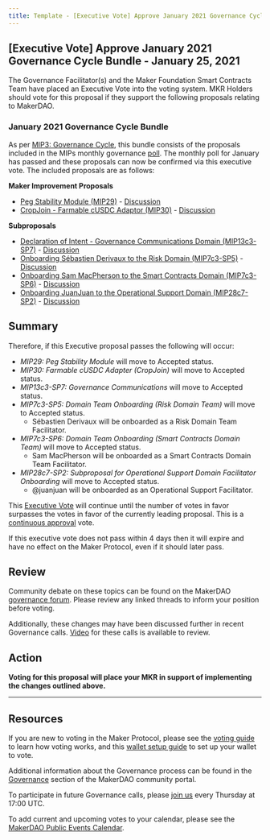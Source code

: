 ```yaml
---
title: Template - [Executive Vote] Approve January 2021 Governance Cycle Bundle - January 25, 2021
---
```


## [Executive Vote] Approve January 2021 Governance Cycle Bundle - January 25, 2021

The Governance Facilitator(s) and the Maker Foundation Smart Contracts Team have placed an Executive Vote into the voting system. MKR Holders should vote for this proposal if they support the following proposals relating to MakerDAO.

### January 2021 Governance Cycle Bundle

As per [MIP3: Governance Cycle](https://github.com/makerdao/mips/blob/master/MIP3/mip3.md), this bundle consists of the proposals included in the MIPs monthly governance [poll](https://vote.makerdao.com/polling/Qmc4f5qj?network=mainnet#poll-detail). The monthly poll for January has passed and these proposals can now be confirmed via this executive vote. The included proposals are as follows:

**Maker Improvement Proposals**

- [Peg Stability Module (MIP29)](https://github.com/makerdao/mips/blob/RFC/MIP29/mip29.md) - [Discussion](https://forum.makerdao.com/t/mip29-peg-stability-module/5071)
- [CropJoin - Farmable cUSDC Adaptor (MIP30)](https://github.com/makerdao/mips/blob/RFC/MIP30/mip30.md) - [Discussion](https://forum.makerdao.com/t/mip30-farmable-cusdc-adapter-cropjoin/5163)

**Subproposals**

- [Declaration of Intent - Governance Communications Domain (MIP13c3-SP7)](https://github.com/makerdao/mips/blob/RFC/MIP13/MIP13c3-Subproposals/MIP13c3-SP7.md) - [Discussion](https://forum.makerdao.com/t/mip13c3-sp7-governance-communications-declaration-of-intent/5028)
- [Onboarding Sébastien Derivaux to the Risk Domain (MIP7c3-SP5)](https://github.com/makerdao/mips/blob/RFC/MIP7/MIP7c3-Subproposals/MIP7c3-SP5.md) - [Discussion](https://forum.makerdao.com/t/mip7c3-sp5-domain-team-onboarding-risk-domain-team/5476)
- [Onboarding Sam MacPherson to the Smart Contracts Domain (MIP7c3-SP6)](https://github.com/makerdao/mips/blob/RFC/MIP7/MIP7c3-Subproposals/MIP7c3-SP6.md) - [Discussion](https://forum.makerdao.com/t/mip7c3-sp6-domain-team-onboarding-smart-contracts-domain-team/5559)
- [Onboarding JuanJuan to the Operational Support Domain (MIP28c7-SP2)](https://github.com/makerdao/mips/blob/RFC/MIP28/MIP28c7-Subproposals/MIP28c7-SP2.md) - [Discussion](https://forum.makerdao.com/t/mip28c7-sp2-subproposal-for-operational-support-domain-facilitator-onboarding/5309)

## Summary

Therefore, if this Executive proposal passes the following will occur:

- _MIP29: Peg Stability Module_ will move to Accepted status.
- _MIP30: Farmable cUSDC Adapter (CropJoin)_ will move to Accepted status.
- _MIP13c3-SP7: Governance Communications_ will move to Accepted status.
- _MIP7c3-SP5: Domain Team Onboarding (Risk Domain Team)_ will move to Accepted status.
  - Sébastien Derivaux will be onboarded as a Risk Domain Team Facilitator.
- _MIP7c3-SP6: Domain Team Onboarding (Smart Contracts Domain Team)_ will move to Accepted status.
  - Sam MacPherson will be onboarded as a Smart Contracts Domain Team Facilitator.
- _MIP28c7-SP2: Subproposal for Operational Support Domain Facilitator Onboarding_ will move to Accepted status.
  - @juanjuan will be onboarded as an Operational Support Facilitator.

This [Executive Vote](https://community-development.makerdao.com/en/learn/governance/on-chain-gov) will continue until the number of votes in favor surpasses the votes in favor of the currently leading proposal. This is a [continuous approval](https://community-development.makerdao.com/en/learn/governance/how-voting-works) vote.

If this executive vote does not pass within 4 days then it will expire and have no effect on the Maker Protocol, even if it should later pass.

## Review

Community debate on these topics can be found on the MakerDAO [governance forum](https://forum.makerdao.com/). Please review any linked threads to inform your position before voting.

Additionally, these changes may have been discussed further in recent Governance calls. [Video](https://www.youtube.com/playlist?list=PLLzkWCj8ywWNq5-90-Id6VPSsrk4OWVan) for these calls is available to review.

## Action

**Voting for this proposal will place your MKR in support of implementing the changes outlined above.**

---

## Resources

If you are new to voting in the Maker Protocol, please see the [voting guide](https://community-development.makerdao.com/en/learn/governance/how-voting-works/) to learn how voting works, and this [wallet setup guide](https://community-development.makerdao.com/en/learn/governance/voting-setup/) to set up your wallet to vote.

Additional information about the Governance process can be found in the [Governance](https://community-development.makerdao.com/en/learn/governance) section of the MakerDAO community portal.

To participate in future Governance calls, please [join us](https://github.com/makerdao/community/tree/master/governance/governance-and-risk-meetings) every Thursday at 17:00 UTC.

To add current and upcoming votes to your calendar, please see the [MakerDAO Public Events Calendar](https://calendar.google.com/calendar/embed?src=makerdao.com_3efhm2ghipksegl009ktniomdk%40group.calendar.google.com&ctz=UTC&mode=week&showCalendars=0&showPrint=0).
